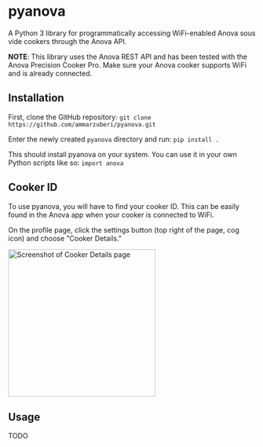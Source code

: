 # pyanova
A Python 3 library for programmatically accessing WiFi-enabled Anova sous vide cookers through the Anova API.

**NOTE**: This library uses the Anova REST API and has been tested with the Anova Precision Cooker Pro. Make sure your Anova cooker supports WiFi and is already connected.

## Installation
First, clone the GitHub repository:
`git clone https://github.com/ammarzuberi/pyanova.git`

Enter the newly created `pyanova` directory and run:
`pip install .`

This should install pyanova on your system. You can use it in your own Python scripts like so:
`import anova`

## Cooker ID
To use pyanova, you will have to find your cooker ID. This can be easily found in the Anova app when your cooker is connected to WiFi.

On the profile page, click the settings button (top right of the page, cog icon) and choose "Cooker Details."

<img alt="Screenshot of Cooker Details page" src="https://i.imgur.com/mEcrKPa.jpg" width="300" />

## Usage
TODO

